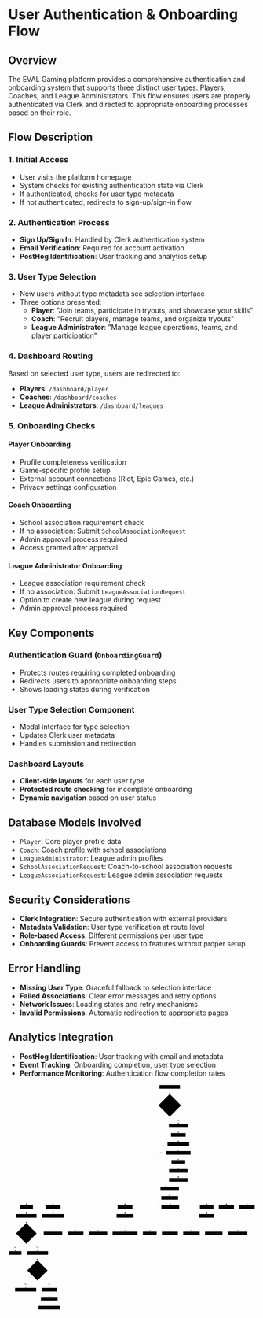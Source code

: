 # User Authentication & Onboarding Flow

## Overview

The EVAL Gaming platform provides a comprehensive authentication and onboarding system that supports three distinct user types: Players, Coaches, and League Administrators. This flow ensures users are properly authenticated via Clerk and directed to appropriate onboarding processes based on their role.

## Flow Description

### 1. Initial Access

- User visits the platform homepage
- System checks for existing authentication state via Clerk
- If authenticated, checks for user type metadata
- If not authenticated, redirects to sign-up/sign-in flow

### 2. Authentication Process

- **Sign Up/Sign In**: Handled by Clerk authentication system
- **Email Verification**: Required for account activation
- **PostHog Identification**: User tracking and analytics setup

### 3. User Type Selection

- New users without type metadata see selection interface
- Three options presented:
  - **Player**: "Join teams, participate in tryouts, and showcase your skills"
  - **Coach**: "Recruit players, manage teams, and organize tryouts"
  - **League Administrator**: "Manage league operations, teams, and player participation"

### 4. Dashboard Routing

Based on selected user type, users are redirected to:

- **Players**: `/dashboard/player`
- **Coaches**: `/dashboard/coaches`
- **League Administrators**: `/dashboard/leagues`

### 5. Onboarding Checks

#### Player Onboarding

- Profile completeness verification
- Game-specific profile setup
- External account connections (Riot, Epic Games, etc.)
- Privacy settings configuration

#### Coach Onboarding

- School association requirement check
- If no association: Submit `SchoolAssociationRequest`
- Admin approval process required
- Access granted after approval

#### League Administrator Onboarding

- League association requirement check
- If no association: Submit `LeagueAssociationRequest`
- Option to create new league during request
- Admin approval process required

## Key Components

### Authentication Guard (`OnboardingGuard`)

- Protects routes requiring completed onboarding
- Redirects users to appropriate onboarding steps
- Shows loading states during verification

### User Type Selection Component

- Modal interface for type selection
- Updates Clerk user metadata
- Handles submission and redirection

### Dashboard Layouts

- **Client-side layouts** for each user type
- **Protected route checking** for incomplete onboarding
- **Dynamic navigation** based on user status

## Database Models Involved

- `Player`: Core player profile data
- `Coach`: Coach profile with school associations
- `LeagueAdministrator`: League admin profiles
- `SchoolAssociationRequest`: Coach-to-school association requests
- `LeagueAssociationRequest`: League admin association requests

## Security Considerations

- **Clerk Integration**: Secure authentication with external providers
- **Metadata Validation**: User type verification at route level
- **Role-based Access**: Different permissions per user type
- **Onboarding Guards**: Prevent access to features without proper setup

## Error Handling

- **Missing User Type**: Graceful fallback to selection interface
- **Failed Associations**: Clear error messages and retry options
- **Network Issues**: Loading states and retry mechanisms
- **Invalid Permissions**: Automatic redirection to appropriate pages

## Analytics Integration

- **PostHog Identification**: User tracking with email and metadata
- **Event Tracking**: Onboarding completion, user type selection
- **Performance Monitoring**: Authentication flow completion rates

<svg aria-roledescription="flowchart-v2" role="graphics-document document" viewBox="-8 -8 2300.125 2098.421875" style="max-width: 2300.125px;" xmlns="http://www.w3.org/2000/svg" width="100%" id="mermaid-svg-1753986285623-bjcttfuby"><style>#mermaid-svg-1753986285623-bjcttfuby{font-family:"trebuchet ms",verdana,arial,sans-serif;font-size:16px;fill:#eeeeee;}#mermaid-svg-1753986285623-bjcttfuby .error-icon{fill:#5a1d1d;}#mermaid-svg-1753986285623-bjcttfuby .error-text{fill:#ff1744;stroke:#ff1744;}#mermaid-svg-1753986285623-bjcttfuby .edge-thickness-normal{stroke-width:2px;}#mermaid-svg-1753986285623-bjcttfuby .edge-thickness-thick{stroke-width:3.5px;}#mermaid-svg-1753986285623-bjcttfuby .edge-pattern-solid{stroke-dasharray:0;}#mermaid-svg-1753986285623-bjcttfuby .edge-pattern-dashed{stroke-dasharray:3;}#mermaid-svg-1753986285623-bjcttfuby .edge-pattern-dotted{stroke-dasharray:2;}#mermaid-svg-1753986285623-bjcttfuby .marker{fill:#eeeeee;stroke:#eeeeee;}#mermaid-svg-1753986285623-bjcttfuby .marker.cross{stroke:#eeeeee;}#mermaid-svg-1753986285623-bjcttfuby svg{font-family:"trebuchet ms",verdana,arial,sans-serif;font-size:16px;}#mermaid-svg-1753986285623-bjcttfuby .label{font-family:"trebuchet ms",verdana,arial,sans-serif;color:#eeeeee;}#mermaid-svg-1753986285623-bjcttfuby .cluster-label text{fill:#eeeeee;}#mermaid-svg-1753986285623-bjcttfuby .cluster-label span,#mermaid-svg-1753986285623-bjcttfuby p{color:#eeeeee;}#mermaid-svg-1753986285623-bjcttfuby .label text,#mermaid-svg-1753986285623-bjcttfuby span,#mermaid-svg-1753986285623-bjcttfuby p{fill:#eeeeee;color:#eeeeee;}#mermaid-svg-1753986285623-bjcttfuby .node rect,#mermaid-svg-1753986285623-bjcttfuby .node circle,#mermaid-svg-1753986285623-bjcttfuby .node ellipse,#mermaid-svg-1753986285623-bjcttfuby .node polygon,#mermaid-svg-1753986285623-bjcttfuby .node path{fill:#000000;stroke:#080808;stroke-width:1px;}#mermaid-svg-1753986285623-bjcttfuby .flowchart-label text{text-anchor:middle;}#mermaid-svg-1753986285623-bjcttfuby .node .label{text-align:center;}#mermaid-svg-1753986285623-bjcttfuby .node.clickable{cursor:pointer;}#mermaid-svg-1753986285623-bjcttfuby .arrowheadPath{fill:#ffffff;}#mermaid-svg-1753986285623-bjcttfuby .edgePath .path{stroke:#eeeeee;stroke-width:2.0px;}#mermaid-svg-1753986285623-bjcttfuby .flowchart-link{stroke:#eeeeee;fill:none;}#mermaid-svg-1753986285623-bjcttfuby .edgeLabel{background-color:#00000099;text-align:center;}#mermaid-svg-1753986285623-bjcttfuby .edgeLabel rect{opacity:0.5;background-color:#00000099;fill:#00000099;}#mermaid-svg-1753986285623-bjcttfuby .labelBkg{background-color:rgba(0, 0, 0, 0.5);}#mermaid-svg-1753986285623-bjcttfuby .cluster rect{fill:rgba(255, 255, 255, 0.08);stroke:#424242;stroke-width:1px;}#mermaid-svg-1753986285623-bjcttfuby .cluster text{fill:#eeeeee;}#mermaid-svg-1753986285623-bjcttfuby .cluster span,#mermaid-svg-1753986285623-bjcttfuby p{color:#eeeeee;}#mermaid-svg-1753986285623-bjcttfuby div.mermaidTooltip{position:absolute;text-align:center;max-width:200px;padding:2px;font-family:"trebuchet ms",verdana,arial,sans-serif;font-size:12px;background:rgba(255, 255, 255, 0.16);border:1px solid #424242;border-radius:2px;pointer-events:none;z-index:100;}#mermaid-svg-1753986285623-bjcttfuby .flowchartTitleText{text-anchor:middle;font-size:18px;fill:#eeeeee;}#mermaid-svg-1753986285623-bjcttfuby :root{--mermaid-font-family:"trebuchet ms",verdana,arial,sans-serif;}</style><g><marker orient="auto" markerHeight="12" markerWidth="12" markerUnits="userSpaceOnUse" refY="5" refX="6" viewBox="0 0 10 10" class="marker flowchart" id="mermaid-svg-1753986285623-bjcttfuby_flowchart-pointEnd"><path style="stroke-width: 1; stroke-dasharray: 1, 0;" class="arrowMarkerPath" d="M 0 0 L 10 5 L 0 10 z"/></marker><marker orient="auto" markerHeight="12" markerWidth="12" markerUnits="userSpaceOnUse" refY="5" refX="4.5" viewBox="0 0 10 10" class="marker flowchart" id="mermaid-svg-1753986285623-bjcttfuby_flowchart-pointStart"><path style="stroke-width: 1; stroke-dasharray: 1, 0;" class="arrowMarkerPath" d="M 0 5 L 10 10 L 10 0 z"/></marker><marker orient="auto" markerHeight="11" markerWidth="11" markerUnits="userSpaceOnUse" refY="5" refX="11" viewBox="0 0 10 10" class="marker flowchart" id="mermaid-svg-1753986285623-bjcttfuby_flowchart-circleEnd"><circle style="stroke-width: 1; stroke-dasharray: 1, 0;" class="arrowMarkerPath" r="5" cy="5" cx="5"/></marker><marker orient="auto" markerHeight="11" markerWidth="11" markerUnits="userSpaceOnUse" refY="5" refX="-1" viewBox="0 0 10 10" class="marker flowchart" id="mermaid-svg-1753986285623-bjcttfuby_flowchart-circleStart"><circle style="stroke-width: 1; stroke-dasharray: 1, 0;" class="arrowMarkerPath" r="5" cy="5" cx="5"/></marker><marker orient="auto" markerHeight="11" markerWidth="11" markerUnits="userSpaceOnUse" refY="5.2" refX="12" viewBox="0 0 11 11" class="marker cross flowchart" id="mermaid-svg-1753986285623-bjcttfuby_flowchart-crossEnd"><path style="stroke-width: 2; stroke-dasharray: 1, 0;" class="arrowMarkerPath" d="M 1,1 l 9,9 M 10,1 l -9,9"/></marker><marker orient="auto" markerHeight="11" markerWidth="11" markerUnits="userSpaceOnUse" refY="5.2" refX="-1" viewBox="0 0 11 11" class="marker cross flowchart" id="mermaid-svg-1753986285623-bjcttfuby_flowchart-crossStart"><path style="stroke-width: 2; stroke-dasharray: 1, 0;" class="arrowMarkerPath" d="M 1,1 l 9,9 M 10,1 l -9,9"/></marker><g class="root"><g class="clusters"/><g class="edgePaths"><path marker-end="url(#mermaid-svg-1753986285623-bjcttfuby_flowchart-pointEnd)" style="fill:none;" class="edge-thickness-normal edge-pattern-solid flowchart-link LS-A LE-B" id="L-A-B-0" d="M1493.775,33.5L1493.775,37.667C1493.775,41.833,1493.775,50.167,1493.841,57.7C1493.907,65.234,1494.039,71.967,1494.105,75.334L1494.171,78.701"/><path marker-end="url(#mermaid-svg-1753986285623-bjcttfuby_flowchart-pointEnd)" style="fill:none;" class="edge-thickness-normal edge-pattern-solid flowchart-link LS-B LE-C" id="L-B-C-0" d="M1532.648,255.588L1539.538,267.609C1546.428,279.629,1560.207,303.67,1567.097,320.515C1573.986,337.361,1573.986,347.011,1573.986,351.836L1573.986,356.661"/><path marker-end="url(#mermaid-svg-1753986285623-bjcttfuby_flowchart-pointEnd)" style="fill:none;" class="edge-thickness-normal edge-pattern-solid flowchart-link LS-B LE-D" id="L-B-D-0" d="M1455.903,255.588L1448.846,267.609C1441.79,279.629,1427.677,303.67,1420.621,324.19C1413.564,344.711,1413.564,361.711,1413.564,377.169C1413.564,392.628,1413.564,406.544,1413.564,420.461C1413.564,434.378,1413.564,448.294,1413.564,462.211C1413.564,476.128,1413.564,490.044,1413.564,503.961C1413.564,517.878,1413.564,531.794,1413.564,545.711C1413.564,559.628,1413.564,573.544,1413.564,587.461C1413.564,601.378,1413.564,615.294,1413.564,629.211C1413.564,643.128,1413.564,657.044,1413.564,670.961C1413.564,684.878,1413.564,698.794,1413.564,712.711C1413.564,726.628,1413.564,740.544,1413.564,754.461C1413.564,768.378,1413.564,782.294,1413.564,796.211C1413.564,810.128,1413.564,824.044,1413.564,837.961C1413.564,851.878,1413.564,865.794,1413.564,879.711C1413.564,893.628,1413.564,907.544,1420.786,918.261C1428.008,928.979,1442.451,936.496,1449.672,940.255L1456.894,944.014"/><path marker-end="url(#mermaid-svg-1753986285623-bjcttfuby_flowchart-pointEnd)" style="fill:none;" class="edge-thickness-normal edge-pattern-solid flowchart-link LS-C LE-E" id="L-C-E-0" d="M1573.986,395.461L1573.986,399.628C1573.986,403.794,1573.986,412.128,1573.986,419.578C1573.986,427.028,1573.986,433.594,1573.986,436.878L1573.986,440.161"/><path marker-end="url(#mermaid-svg-1753986285623-bjcttfuby_flowchart-pointEnd)" style="fill:none;" class="edge-thickness-normal edge-pattern-solid flowchart-link LS-E LE-F" id="L-E-F-0" d="M1573.986,478.961L1573.986,483.128C1573.986,487.294,1573.986,495.628,1573.986,503.078C1573.986,510.528,1573.986,517.094,1573.986,520.378L1573.986,523.661"/><path marker-end="url(#mermaid-svg-1753986285623-bjcttfuby_flowchart-pointEnd)" style="fill:none;" class="edge-thickness-normal edge-pattern-solid flowchart-link LS-F LE-G" id="L-F-G-0" d="M1573.986,562.461L1573.986,566.628C1573.986,570.794,1573.986,579.128,1573.986,586.578C1573.986,594.028,1573.986,600.594,1573.986,603.878L1573.986,607.161"/><path marker-end="url(#mermaid-svg-1753986285623-bjcttfuby_flowchart-pointEnd)" style="fill:none;" class="edge-thickness-normal edge-pattern-solid flowchart-link LS-G LE-H" id="L-G-H-0" d="M1573.986,645.961L1573.986,650.128C1573.986,654.294,1573.986,662.628,1573.986,670.078C1573.986,677.528,1573.986,684.094,1573.986,687.378L1573.986,690.661"/><path marker-end="url(#mermaid-svg-1753986285623-bjcttfuby_flowchart-pointEnd)" style="fill:none;" class="edge-thickness-normal edge-pattern-solid flowchart-link LS-H LE-I" id="L-H-I-0" d="M1573.986,729.461L1573.986,733.628C1573.986,737.794,1573.986,746.128,1573.986,753.578C1573.986,761.028,1573.986,767.594,1573.986,770.878L1573.986,774.161"/><path marker-end="url(#mermaid-svg-1753986285623-bjcttfuby_flowchart-pointEnd)" style="fill:none;" class="edge-thickness-normal edge-pattern-solid flowchart-link LS-I LE-J" id="L-I-J-0" d="M1573.986,812.961L1573.986,817.128C1573.986,821.294,1573.986,829.628,1573.986,837.078C1573.986,844.528,1573.986,851.094,1573.986,854.378L1573.986,857.661"/><path marker-end="url(#mermaid-svg-1753986285623-bjcttfuby_flowchart-pointEnd)" style="fill:none;" class="edge-thickness-normal edge-pattern-solid flowchart-link LS-J LE-D" id="L-J-D-0" d="M1573.986,896.461L1573.986,900.628C1573.986,904.794,1573.986,913.128,1566.765,921.053C1559.543,928.979,1545.1,936.496,1537.879,940.255L1530.657,944.014"/><path marker-end="url(#mermaid-svg-1753986285623-bjcttfuby_flowchart-pointEnd)" style="fill:none;" class="edge-thickness-normal edge-pattern-solid flowchart-link LS-D LE-K" id="L-D-K-0" d="M1493.775,979.961L1493.775,984.128C1493.775,988.294,1493.775,996.628,1493.775,1004.078C1493.775,1011.528,1493.775,1018.094,1493.775,1021.378L1493.775,1024.661"/><path marker-end="url(#mermaid-svg-1753986285623-bjcttfuby_flowchart-pointEnd)" style="fill:none;" class="edge-thickness-normal edge-pattern-solid flowchart-link LS-K LE-L" id="L-K-L-0" d="M1415.607,1054.567L1359.399,1060.216C1303.19,1065.865,1190.773,1077.163,1134.564,1086.095C1078.355,1095.028,1078.355,1101.594,1078.355,1104.878L1078.355,1108.161"/><path marker-end="url(#mermaid-svg-1753986285623-bjcttfuby_flowchart-pointEnd)" style="fill:none;" class="edge-thickness-normal edge-pattern-solid flowchart-link LS-K LE-M" id="L-K-M-0" d="M1415.607,1049.159L1206.429,1055.709C997.251,1062.259,578.895,1075.36,369.717,1085.194C160.539,1095.028,160.539,1101.594,160.539,1104.878L160.539,1108.161"/><path marker-end="url(#mermaid-svg-1753986285623-bjcttfuby_flowchart-pointEnd)" style="fill:none;" class="edge-thickness-normal edge-pattern-solid flowchart-link LS-K LE-N" id="L-K-N-0" d="M1415.607,1049.717L1247.723,1056.175C1079.839,1062.632,744.07,1075.546,576.185,1085.287C408.301,1095.028,408.301,1101.594,408.301,1104.878L408.301,1108.161"/><path marker-end="url(#mermaid-svg-1753986285623-bjcttfuby_flowchart-pointEnd)" style="fill:none;" class="edge-thickness-normal edge-pattern-solid flowchart-link LS-K LE-O" id="L-K-O-0" d="M1495.922,1063.461L1496.456,1067.628C1496.989,1071.794,1498.057,1080.128,1498.591,1087.578C1499.125,1095.028,1499.125,1101.594,1499.125,1104.878L1499.125,1108.161"/><path marker-end="url(#mermaid-svg-1753986285623-bjcttfuby_flowchart-pointEnd)" style="fill:none;" class="edge-thickness-normal edge-pattern-solid flowchart-link LS-K LE-P" id="L-K-P-0" d="M1571.943,1056.2L1616.234,1061.577C1660.525,1066.954,1749.106,1077.707,1793.397,1086.368C1837.688,1095.028,1837.688,1101.594,1837.688,1104.878L1837.688,1108.161"/><path marker-end="url(#mermaid-svg-1753986285623-bjcttfuby_flowchart-pointEnd)" style="fill:none;" class="edge-thickness-normal edge-pattern-solid flowchart-link LS-K LE-Q" id="L-K-Q-0" d="M1571.943,1052.9L1646.797,1058.827C1721.651,1064.754,1871.359,1076.607,1946.213,1085.817C2021.066,1095.028,2021.066,1101.594,2021.066,1104.878L2021.066,1108.161"/><path marker-end="url(#mermaid-svg-1753986285623-bjcttfuby_flowchart-pointEnd)" style="fill:none;" class="edge-thickness-normal edge-pattern-solid flowchart-link LS-K LE-R" id="L-K-R-0" d="M1571.943,1051.25L1678.736,1057.452C1785.529,1063.654,1999.114,1076.057,2105.907,1085.543C2212.699,1095.028,2212.699,1101.594,2212.699,1104.878L2212.699,1108.161"/><path marker-end="url(#mermaid-svg-1753986285623-bjcttfuby_flowchart-pointEnd)" style="fill:none;" class="edge-thickness-normal edge-pattern-solid flowchart-link LS-M LE-S" id="L-M-S-0" d="M160.539,1146.961L160.539,1151.128C160.539,1155.294,160.539,1163.628,160.539,1171.078C160.539,1178.528,160.539,1185.094,160.539,1188.378L160.539,1191.661"/><path marker-end="url(#mermaid-svg-1753986285623-bjcttfuby_flowchart-pointEnd)" style="fill:none;" class="edge-thickness-normal edge-pattern-solid flowchart-link LS-S LE-T" id="L-S-T-0" d="M160.539,1230.461L160.539,1234.628C160.539,1238.794,160.539,1247.128,160.605,1254.661C160.671,1262.195,160.803,1268.928,160.869,1272.295L160.935,1275.662"/><path marker-end="url(#mermaid-svg-1753986285623-bjcttfuby_flowchart-pointEnd)" style="fill:none;" class="edge-thickness-normal edge-pattern-solid flowchart-link LS-T LE-U" id="L-T-U-0" d="M118.623,1430.607L108.43,1443.301C98.238,1455.996,77.853,1481.385,67.661,1498.904C57.469,1516.423,57.469,1526.073,57.469,1530.898L57.469,1535.723"/><path marker-end="url(#mermaid-svg-1753986285623-bjcttfuby_flowchart-pointEnd)" style="fill:none;" class="edge-thickness-normal edge-pattern-solid flowchart-link LS-T LE-V" id="L-T-V-0" d="M203.456,1430.607L213.481,1443.301C223.507,1455.996,243.558,1481.385,253.584,1498.904C263.609,1516.423,263.609,1526.073,263.609,1530.898L263.609,1535.723"/><path marker-end="url(#mermaid-svg-1753986285623-bjcttfuby_flowchart-pointEnd)" style="fill:none;" class="edge-thickness-normal edge-pattern-solid flowchart-link LS-V LE-W" id="L-V-W-0" d="M263.609,1574.523L263.609,1578.69C263.609,1582.857,263.609,1591.19,263.675,1598.724C263.741,1606.257,263.873,1612.991,263.939,1616.358L264.005,1619.724"/><path marker-end="url(#mermaid-svg-1753986285623-bjcttfuby_flowchart-pointEnd)" style="fill:none;" class="edge-thickness-normal edge-pattern-solid flowchart-link LS-W LE-X" id="L-W-X-0" d="M220.678,1770.49L209.573,1783.354C198.467,1796.217,176.257,1821.945,165.152,1839.633C154.047,1857.322,154.047,1866.972,154.047,1871.797L154.047,1876.622"/><path marker-end="url(#mermaid-svg-1753986285623-bjcttfuby_flowchart-pointEnd)" style="fill:none;" class="edge-thickness-normal edge-pattern-solid flowchart-link LS-W LE-Y" id="L-W-Y-0" d="M307.541,1770.49L318.479,1783.354C329.418,1796.217,351.295,1821.945,362.233,1839.633C373.172,1857.322,373.172,1866.972,373.172,1871.797L373.172,1876.622"/><path marker-end="url(#mermaid-svg-1753986285623-bjcttfuby_flowchart-pointEnd)" style="fill:none;" class="edge-thickness-normal edge-pattern-solid flowchart-link LS-Y LE-Z" id="L-Y-Z-0" d="M373.172,1915.422L373.172,1919.589C373.172,1923.755,373.172,1932.089,373.172,1939.539C373.172,1946.989,373.172,1953.555,373.172,1956.839L373.172,1960.122"/><path marker-end="url(#mermaid-svg-1753986285623-bjcttfuby_flowchart-pointEnd)" style="fill:none;" class="edge-thickness-normal edge-pattern-solid flowchart-link LS-Z LE-AA" id="L-Z-AA-0" d="M373.172,1998.922L373.172,2003.089C373.172,2007.255,373.172,2015.589,373.172,2023.039C373.172,2030.489,373.172,2037.055,373.172,2040.339L373.172,2043.622"/><path marker-end="url(#mermaid-svg-1753986285623-bjcttfuby_flowchart-pointEnd)" style="fill:none;" class="edge-thickness-normal edge-pattern-solid flowchart-link LS-N LE-BB" id="L-N-BB-0" d="M408.301,1146.961L408.301,1151.128C408.301,1155.294,408.301,1163.628,408.301,1171.078C408.301,1178.528,408.301,1185.094,408.301,1188.378L408.301,1191.661"/><path marker-end="url(#mermaid-svg-1753986285623-bjcttfuby_flowchart-pointEnd)" style="fill:none;" class="edge-thickness-normal edge-pattern-solid flowchart-link LS-BB LE-CC" id="L-BB-CC-0" d="M408.301,1230.461L408.301,1234.628C408.301,1238.794,408.301,1247.128,408.301,1267.791C408.301,1288.455,408.301,1321.448,408.301,1337.945L408.301,1354.442"/><path marker-end="url(#mermaid-svg-1753986285623-bjcttfuby_flowchart-pointEnd)" style="fill:none;" class="edge-thickness-normal edge-pattern-solid flowchart-link LS-L LE-DD" id="L-L-DD-0" d="M1078.355,1146.961L1078.355,1151.128C1078.355,1155.294,1078.355,1163.628,1078.355,1171.078C1078.355,1178.528,1078.355,1185.094,1078.355,1188.378L1078.355,1191.661"/><path marker-end="url(#mermaid-svg-1753986285623-bjcttfuby_flowchart-pointEnd)" style="fill:none;" class="edge-thickness-normal edge-pattern-solid flowchart-link LS-DD LE-EE" id="L-DD-EE-0" d="M999.617,1220.852L936.013,1226.62C872.409,1232.388,745.201,1243.925,681.596,1266.19C617.992,1288.455,617.992,1321.448,617.992,1337.945L617.992,1354.442"/><path marker-end="url(#mermaid-svg-1753986285623-bjcttfuby_flowchart-pointEnd)" style="fill:none;" class="edge-thickness-normal edge-pattern-solid flowchart-link LS-DD LE-FF" id="L-DD-FF-0" d="M999.617,1226.785L970.833,1231.564C942.049,1236.344,884.482,1245.902,855.698,1267.178C826.914,1288.455,826.914,1321.448,826.914,1337.945L826.914,1354.442"/><path marker-end="url(#mermaid-svg-1753986285623-bjcttfuby_flowchart-pointEnd)" style="fill:none;" class="edge-thickness-normal edge-pattern-solid flowchart-link LS-DD LE-GG" id="L-DD-GG-0" d="M1078.355,1230.461L1078.355,1234.628C1078.355,1238.794,1078.355,1247.128,1078.355,1267.791C1078.355,1288.455,1078.355,1321.448,1078.355,1337.945L1078.355,1354.442"/><path marker-end="url(#mermaid-svg-1753986285623-bjcttfuby_flowchart-pointEnd)" style="fill:none;" class="edge-thickness-normal edge-pattern-solid flowchart-link LS-DD LE-HH" id="L-DD-HH-0" d="M1157.094,1228.013L1182.279,1232.588C1207.465,1237.162,1257.836,1246.312,1283.021,1267.383C1308.207,1288.455,1308.207,1321.448,1308.207,1337.945L1308.207,1354.442"/><path marker-end="url(#mermaid-svg-1753986285623-bjcttfuby_flowchart-pointEnd)" style="fill:none;" class="edge-thickness-normal edge-pattern-solid flowchart-link LS-DD LE-II" id="L-DD-II-0" d="M1157.094,1221.589L1213.521,1227.234C1269.948,1232.879,1382.802,1244.17,1439.229,1266.312C1495.656,1288.455,1495.656,1321.448,1495.656,1337.945L1495.656,1354.442"/><path marker-end="url(#mermaid-svg-1753986285623-bjcttfuby_flowchart-pointEnd)" style="fill:none;" class="edge-thickness-normal edge-pattern-solid flowchart-link LS-P LE-JJ" id="L-P-JJ-0" d="M1837.688,1146.961L1837.688,1151.128C1837.688,1155.294,1837.688,1163.628,1837.688,1171.078C1837.688,1178.528,1837.688,1185.094,1837.688,1188.378L1837.688,1191.661"/><path marker-end="url(#mermaid-svg-1753986285623-bjcttfuby_flowchart-pointEnd)" style="fill:none;" class="edge-thickness-normal edge-pattern-solid flowchart-link LS-JJ LE-KK" id="L-JJ-KK-0" d="M1780.815,1230.461L1766.667,1234.628C1752.52,1238.794,1724.225,1247.128,1710.077,1267.791C1695.93,1288.455,1695.93,1321.448,1695.93,1337.945L1695.93,1354.442"/><path marker-end="url(#mermaid-svg-1753986285623-bjcttfuby_flowchart-pointEnd)" style="fill:none;" class="edge-thickness-normal edge-pattern-solid flowchart-link LS-JJ LE-LL" id="L-JJ-LL-0" d="M1864.077,1230.461L1870.642,1234.628C1877.206,1238.794,1890.336,1247.128,1896.9,1267.791C1903.465,1288.455,1903.465,1321.448,1903.465,1337.945L1903.465,1354.442"/><path marker-end="url(#mermaid-svg-1753986285623-bjcttfuby_flowchart-pointEnd)" style="fill:none;" class="edge-thickness-normal edge-pattern-solid flowchart-link LS-JJ LE-MM" id="L-JJ-MM-0" d="M1908.207,1223.968L1944.294,1229.217C1980.38,1234.466,2052.553,1244.963,2088.64,1266.709C2124.727,1288.455,2124.727,1321.448,2124.727,1337.945L2124.727,1354.442"/></g><g class="edgeLabels"><g class="edgeLabel"><g transform="translate(0, 0)" class="label"><foreignObject height="0" width="0"><div style="display: inline-block; white-space: nowrap;" xmlns="http://www.w3.org/1999/xhtml"><span class="edgeLabel"></span></div></foreignObject></g></g><g transform="translate(1573.986328125, 327.7109375)" class="edgeLabel"><g transform="translate(-9.3984375, -9.25)" class="label"><foreignObject height="18.5" width="18.796875"><div style="display: inline-block; white-space: nowrap;" xmlns="http://www.w3.org/1999/xhtml"><span class="edgeLabel">No</span></div></foreignObject></g></g><g transform="translate(1413.564453125, 629.2109375)" class="edgeLabel"><g transform="translate(-11.32421875, -9.25)" class="label"><foreignObject height="18.5" width="22.6484375"><div style="display: inline-block; white-space: nowrap;" xmlns="http://www.w3.org/1999/xhtml"><span class="edgeLabel">Yes</span></div></foreignObject></g></g><g class="edgeLabel"><g transform="translate(0, 0)" class="label"><foreignObject height="0" width="0"><div style="display: inline-block; white-space: nowrap;" xmlns="http://www.w3.org/1999/xhtml"><span class="edgeLabel"></span></div></foreignObject></g></g><g class="edgeLabel"><g transform="translate(0, 0)" class="label"><foreignObject height="0" width="0"><div style="display: inline-block; white-space: nowrap;" xmlns="http://www.w3.org/1999/xhtml"><span class="edgeLabel"></span></div></foreignObject></g></g><g class="edgeLabel"><g transform="translate(0, 0)" class="label"><foreignObject height="0" width="0"><div style="display: inline-block; white-space: nowrap;" xmlns="http://www.w3.org/1999/xhtml"><span class="edgeLabel"></span></div></foreignObject></g></g><g class="edgeLabel"><g transform="translate(0, 0)" class="label"><foreignObject height="0" width="0"><div style="display: inline-block; white-space: nowrap;" xmlns="http://www.w3.org/1999/xhtml"><span class="edgeLabel"></span></div></foreignObject></g></g><g class="edgeLabel"><g transform="translate(0, 0)" class="label"><foreignObject height="0" width="0"><div style="display: inline-block; white-space: nowrap;" xmlns="http://www.w3.org/1999/xhtml"><span class="edgeLabel"></span></div></foreignObject></g></g><g class="edgeLabel"><g transform="translate(0, 0)" class="label"><foreignObject height="0" width="0"><div style="display: inline-block; white-space: nowrap;" xmlns="http://www.w3.org/1999/xhtml"><span class="edgeLabel"></span></div></foreignObject></g></g><g class="edgeLabel"><g transform="translate(0, 0)" class="label"><foreignObject height="0" width="0"><div style="display: inline-block; white-space: nowrap;" xmlns="http://www.w3.org/1999/xhtml"><span class="edgeLabel"></span></div></foreignObject></g></g><g class="edgeLabel"><g transform="translate(0, 0)" class="label"><foreignObject height="0" width="0"><div style="display: inline-block; white-space: nowrap;" xmlns="http://www.w3.org/1999/xhtml"><span class="edgeLabel"></span></div></foreignObject></g></g><g class="edgeLabel"><g transform="translate(0, 0)" class="label"><foreignObject height="0" width="0"><div style="display: inline-block; white-space: nowrap;" xmlns="http://www.w3.org/1999/xhtml"><span class="edgeLabel"></span></div></foreignObject></g></g><g class="edgeLabel"><g transform="translate(0, 0)" class="label"><foreignObject height="0" width="0"><div style="display: inline-block; white-space: nowrap;" xmlns="http://www.w3.org/1999/xhtml"><span class="edgeLabel"></span></div></foreignObject></g></g><g class="edgeLabel"><g transform="translate(0, 0)" class="label"><foreignObject height="0" width="0"><div style="display: inline-block; white-space: nowrap;" xmlns="http://www.w3.org/1999/xhtml"><span class="edgeLabel"></span></div></foreignObject></g></g><g class="edgeLabel"><g transform="translate(0, 0)" class="label"><foreignObject height="0" width="0"><div style="display: inline-block; white-space: nowrap;" xmlns="http://www.w3.org/1999/xhtml"><span class="edgeLabel"></span></div></foreignObject></g></g><g class="edgeLabel"><g transform="translate(0, 0)" class="label"><foreignObject height="0" width="0"><div style="display: inline-block; white-space: nowrap;" xmlns="http://www.w3.org/1999/xhtml"><span class="edgeLabel"></span></div></foreignObject></g></g><g class="edgeLabel"><g transform="translate(0, 0)" class="label"><foreignObject height="0" width="0"><div style="display: inline-block; white-space: nowrap;" xmlns="http://www.w3.org/1999/xhtml"><span class="edgeLabel"></span></div></foreignObject></g></g><g class="edgeLabel"><g transform="translate(0, 0)" class="label"><foreignObject height="0" width="0"><div style="display: inline-block; white-space: nowrap;" xmlns="http://www.w3.org/1999/xhtml"><span class="edgeLabel"></span></div></foreignObject></g></g><g class="edgeLabel"><g transform="translate(0, 0)" class="label"><foreignObject height="0" width="0"><div style="display: inline-block; white-space: nowrap;" xmlns="http://www.w3.org/1999/xhtml"><span class="edgeLabel"></span></div></foreignObject></g></g><g class="edgeLabel"><g transform="translate(0, 0)" class="label"><foreignObject height="0" width="0"><div style="display: inline-block; white-space: nowrap;" xmlns="http://www.w3.org/1999/xhtml"><span class="edgeLabel"></span></div></foreignObject></g></g><g transform="translate(57.46875, 1506.7734375)" class="edgeLabel"><g transform="translate(-9.3984375, -9.25)" class="label"><foreignObject height="18.5" width="18.796875"><div style="display: inline-block; white-space: nowrap;" xmlns="http://www.w3.org/1999/xhtml"><span class="edgeLabel">No</span></div></foreignObject></g></g><g transform="translate(263.609375, 1506.7734375)" class="edgeLabel"><g transform="translate(-11.32421875, -9.25)" class="label"><foreignObject height="18.5" width="22.6484375"><div style="display: inline-block; white-space: nowrap;" xmlns="http://www.w3.org/1999/xhtml"><span class="edgeLabel">Yes</span></div></foreignObject></g></g><g class="edgeLabel"><g transform="translate(0, 0)" class="label"><foreignObject height="0" width="0"><div style="display: inline-block; white-space: nowrap;" xmlns="http://www.w3.org/1999/xhtml"><span class="edgeLabel"></span></div></foreignObject></g></g><g transform="translate(154.046875, 1847.671875)" class="edgeLabel"><g transform="translate(-11.32421875, -9.25)" class="label"><foreignObject height="18.5" width="22.6484375"><div style="display: inline-block; white-space: nowrap;" xmlns="http://www.w3.org/1999/xhtml"><span class="edgeLabel">Yes</span></div></foreignObject></g></g><g transform="translate(373.171875, 1847.671875)" class="edgeLabel"><g transform="translate(-9.3984375, -9.25)" class="label"><foreignObject height="18.5" width="18.796875"><div style="display: inline-block; white-space: nowrap;" xmlns="http://www.w3.org/1999/xhtml"><span class="edgeLabel">No</span></div></foreignObject></g></g><g class="edgeLabel"><g transform="translate(0, 0)" class="label"><foreignObject height="0" width="0"><div style="display: inline-block; white-space: nowrap;" xmlns="http://www.w3.org/1999/xhtml"><span class="edgeLabel"></span></div></foreignObject></g></g><g class="edgeLabel"><g transform="translate(0, 0)" class="label"><foreignObject height="0" width="0"><div style="display: inline-block; white-space: nowrap;" xmlns="http://www.w3.org/1999/xhtml"><span class="edgeLabel"></span></div></foreignObject></g></g><g class="edgeLabel"><g transform="translate(0, 0)" class="label"><foreignObject height="0" width="0"><div style="display: inline-block; white-space: nowrap;" xmlns="http://www.w3.org/1999/xhtml"><span class="edgeLabel"></span></div></foreignObject></g></g><g class="edgeLabel"><g transform="translate(0, 0)" class="label"><foreignObject height="0" width="0"><div style="display: inline-block; white-space: nowrap;" xmlns="http://www.w3.org/1999/xhtml"><span class="edgeLabel"></span></div></foreignObject></g></g><g class="edgeLabel"><g transform="translate(0, 0)" class="label"><foreignObject height="0" width="0"><div style="display: inline-block; white-space: nowrap;" xmlns="http://www.w3.org/1999/xhtml"><span class="edgeLabel"></span></div></foreignObject></g></g><g class="edgeLabel"><g transform="translate(0, 0)" class="label"><foreignObject height="0" width="0"><div style="display: inline-block; white-space: nowrap;" xmlns="http://www.w3.org/1999/xhtml"><span class="edgeLabel"></span></div></foreignObject></g></g><g class="edgeLabel"><g transform="translate(0, 0)" class="label"><foreignObject height="0" width="0"><div style="display: inline-block; white-space: nowrap;" xmlns="http://www.w3.org/1999/xhtml"><span class="edgeLabel"></span></div></foreignObject></g></g><g class="edgeLabel"><g transform="translate(0, 0)" class="label"><foreignObject height="0" width="0"><div style="display: inline-block; white-space: nowrap;" xmlns="http://www.w3.org/1999/xhtml"><span class="edgeLabel"></span></div></foreignObject></g></g><g class="edgeLabel"><g transform="translate(0, 0)" class="label"><foreignObject height="0" width="0"><div style="display: inline-block; white-space: nowrap;" xmlns="http://www.w3.org/1999/xhtml"><span class="edgeLabel"></span></div></foreignObject></g></g><g class="edgeLabel"><g transform="translate(0, 0)" class="label"><foreignObject height="0" width="0"><div style="display: inline-block; white-space: nowrap;" xmlns="http://www.w3.org/1999/xhtml"><span class="edgeLabel"></span></div></foreignObject></g></g><g class="edgeLabel"><g transform="translate(0, 0)" class="label"><foreignObject height="0" width="0"><div style="display: inline-block; white-space: nowrap;" xmlns="http://www.w3.org/1999/xhtml"><span class="edgeLabel"></span></div></foreignObject></g></g><g class="edgeLabel"><g transform="translate(0, 0)" class="label"><foreignObject height="0" width="0"><div style="display: inline-block; white-space: nowrap;" xmlns="http://www.w3.org/1999/xhtml"><span class="edgeLabel"></span></div></foreignObject></g></g><g class="edgeLabel"><g transform="translate(0, 0)" class="label"><foreignObject height="0" width="0"><div style="display: inline-block; white-space: nowrap;" xmlns="http://www.w3.org/1999/xhtml"><span class="edgeLabel"></span></div></foreignObject></g></g><g class="edgeLabel"><g transform="translate(0, 0)" class="label"><foreignObject height="0" width="0"><div style="display: inline-block; white-space: nowrap;" xmlns="http://www.w3.org/1999/xhtml"><span class="edgeLabel"></span></div></foreignObject></g></g></g><g class="nodes"><g transform="translate(1493.775390625, 16.75)" id="flowchart-A-758" class="node default default flowchart-label"><rect height="33.5" width="190.078125" y="-16.75" x="-95.0390625" ry="0" rx="0" style="" class="basic label-container"/><g transform="translate(-87.5390625, -9.25)" style="" class="label"><rect/><foreignObject height="18.5" width="175.078125"><div style="display: inline-block; white-space: nowrap;" xmlns="http://www.w3.org/1999/xhtml"><span class="nodeLabel">Player Dashboard Access</span></div></foreignObject></g></g><g transform="translate(1493.775390625, 188.48046875)" id="flowchart-B-759" class="node default default flowchart-label"><polygon style="" transform="translate(-104.98046875,104.98046875)" class="label-container" points="104.98046875,0 209.9609375,-104.98046875 104.98046875,-209.9609375 0,-104.98046875"/><g transform="translate(-80.73046875, -9.25)" style="" class="label"><rect/><foreignObject height="18.5" width="161.4609375"><div style="display: inline-block; white-space: nowrap;" xmlns="http://www.w3.org/1999/xhtml"><span class="nodeLabel">Onboarding Complete?</span></div></foreignObject></g></g><g transform="translate(1573.986328125, 378.7109375)" id="flowchart-C-761" class="node default default flowchart-label"><rect height="33.5" width="175.4296875" y="-16.75" x="-87.71484375" ry="0" rx="0" style="" class="basic label-container"/><g transform="translate(-80.21484375, -9.25)" style="" class="label"><rect/><foreignObject height="18.5" width="160.4296875"><div style="display: inline-block; white-space: nowrap;" xmlns="http://www.w3.org/1999/xhtml"><span class="nodeLabel">Profile Setup Required</span></div></foreignObject></g></g><g transform="translate(1493.775390625, 963.2109375)" id="flowchart-D-763" class="node default default flowchart-label"><rect height="33.5" width="171.7734375" y="-16.75" x="-85.88671875" ry="0" rx="0" style="" class="basic label-container"/><g transform="translate(-78.38671875, -9.25)" style="" class="label"><rect/><foreignObject height="18.5" width="156.7734375"><div style="display: inline-block; white-space: nowrap;" xmlns="http://www.w3.org/1999/xhtml"><span class="nodeLabel">Full Dashboard Access</span></div></foreignObject></g></g><g transform="translate(1573.986328125, 462.2109375)" id="flowchart-E-765" class="node default default flowchart-label"><rect height="33.5" width="135.65625" y="-16.75" x="-67.828125" ry="0" rx="0" style="" class="basic label-container"/><g transform="translate(-60.328125, -9.25)" style="" class="label"><rect/><foreignObject height="18.5" width="120.65625"><div style="display: inline-block; white-space: nowrap;" xmlns="http://www.w3.org/1999/xhtml"><span class="nodeLabel">Basic Profile Info</span></div></foreignObject></g></g><g transform="translate(1573.986328125, 545.7109375)" id="flowchart-F-767" class="node default default flowchart-label"><rect height="33.5" width="201.390625" y="-16.75" x="-100.6953125" ry="0" rx="0" style="" class="basic label-container"/><g transform="translate(-93.1953125, -9.25)" style="" class="label"><rect/><foreignObject height="18.5" width="186.390625"><div style="display: inline-block; white-space: nowrap;" xmlns="http://www.w3.org/1999/xhtml"><span class="nodeLabel">Game Selection &amp; Profiles</span></div></foreignObject></g></g><g transform="translate(1573.986328125, 629.2109375)" id="flowchart-G-769" class="node default default flowchart-label"><rect height="33.5" width="228.1953125" y="-16.75" x="-114.09765625" ry="0" rx="0" style="" class="basic label-container"/><g transform="translate(-106.59765625, -9.25)" style="" class="label"><rect/><foreignObject height="18.5" width="213.1953125"><div style="display: inline-block; white-space: nowrap;" xmlns="http://www.w3.org/1999/xhtml"><span class="nodeLabel">External Account Connections</span></div></foreignObject></g></g><g transform="translate(1573.986328125, 712.7109375)" id="flowchart-H-771" class="node default default flowchart-label"><rect height="33.5" width="127.75" y="-16.75" x="-63.875" ry="0" rx="0" style="" class="basic label-container"/><g transform="translate(-56.375, -9.25)" style="" class="label"><rect/><foreignObject height="18.5" width="112.75"><div style="display: inline-block; white-space: nowrap;" xmlns="http://www.w3.org/1999/xhtml"><span class="nodeLabel">Privacy Settings</span></div></foreignObject></g></g><g transform="translate(1573.986328125, 796.2109375)" id="flowchart-I-773" class="node default default flowchart-label"><rect height="33.5" width="172.828125" y="-16.75" x="-86.4140625" ry="0" rx="0" style="" class="basic label-container"/><g transform="translate(-78.9140625, -9.25)" style="" class="label"><rect/><foreignObject height="18.5" width="157.828125"><div style="display: inline-block; white-space: nowrap;" xmlns="http://www.w3.org/1999/xhtml"><span class="nodeLabel">Academic Information</span></div></foreignObject></g></g><g transform="translate(1573.986328125, 879.7109375)" id="flowchart-J-775" class="node default default flowchart-label"><rect height="33.5" width="173.0625" y="-16.75" x="-86.53125" ry="0" rx="0" style="" class="basic label-container"/><g transform="translate(-79.03125, -9.25)" style="" class="label"><rect/><foreignObject height="18.5" width="158.0625"><div style="display: inline-block; white-space: nowrap;" xmlns="http://www.w3.org/1999/xhtml"><span class="nodeLabel">Guardian Contact Info</span></div></foreignObject></g></g><g transform="translate(1493.775390625, 1046.7109375)" id="flowchart-K-779" class="node default default flowchart-label"><rect height="33.5" width="156.3359375" y="-16.75" x="-78.16796875" ry="0" rx="0" style="" class="basic label-container"/><g transform="translate(-70.66796875, -9.25)" style="" class="label"><rect/><foreignObject height="18.5" width="141.3359375"><div style="display: inline-block; white-space: nowrap;" xmlns="http://www.w3.org/1999/xhtml"><span class="nodeLabel">Dashboard Features</span></div></foreignObject></g></g><g transform="translate(1078.35546875, 1130.2109375)" id="flowchart-L-781" class="node default default flowchart-label"><rect height="33.5" width="137.8046875" y="-16.75" x="-68.90234375" ry="0" rx="0" style="" class="basic label-container"/><g transform="translate(-61.40234375, -9.25)" style="" class="label"><rect/><foreignObject height="18.5" width="122.8046875"><div style="display: inline-block; white-space: nowrap;" xmlns="http://www.w3.org/1999/xhtml"><span class="nodeLabel">View/Edit Profile</span></div></foreignObject></g></g><g transform="translate(160.5390625, 1130.2109375)" id="flowchart-M-783" class="node default default flowchart-label"><rect height="33.5" width="122.2890625" y="-16.75" x="-61.14453125" ry="0" rx="0" style="" class="basic label-container"/><g transform="translate(-53.64453125, -9.25)" style="" class="label"><rect/><foreignObject height="18.5" width="107.2890625"><div style="display: inline-block; white-space: nowrap;" xmlns="http://www.w3.org/1999/xhtml"><span class="nodeLabel">Browse Tryouts</span></div></foreignObject></g></g><g transform="translate(408.30078125, 1130.2109375)" id="flowchart-N-785" class="node default default flowchart-label"><rect height="33.5" width="139.6484375" y="-16.75" x="-69.82421875" ry="0" rx="0" style="" class="basic label-container"/><g transform="translate(-62.32421875, -9.25)" style="" class="label"><rect/><foreignObject height="18.5" width="124.6484375"><div style="display: inline-block; white-space: nowrap;" xmlns="http://www.w3.org/1999/xhtml"><span class="nodeLabel">Browse Combines</span></div></foreignObject></g></g><g transform="translate(1499.125, 1130.2109375)" id="flowchart-O-787" class="node default default flowchart-label"><rect height="33.5" width="165.625" y="-16.75" x="-82.8125" ry="0" rx="0" style="" class="basic label-container"/><g transform="translate(-75.3125, -9.25)" style="" class="label"><rect/><foreignObject height="18.5" width="150.625"><div style="display: inline-block; white-space: nowrap;" xmlns="http://www.w3.org/1999/xhtml"><span class="nodeLabel">Manage Registrations</span></div></foreignObject></g></g><g transform="translate(1837.6875, 1130.2109375)" id="flowchart-P-789" class="node default default flowchart-label"><rect height="33.5" width="126.34375" y="-16.75" x="-63.171875" ry="0" rx="0" style="" class="basic label-container"/><g transform="translate(-55.671875, -9.25)" style="" class="label"><rect/><foreignObject height="18.5" width="111.34375"><div style="display: inline-block; white-space: nowrap;" xmlns="http://www.w3.org/1999/xhtml"><span class="nodeLabel">Message Center</span></div></foreignObject></g></g><g transform="translate(2021.06640625, 1130.2109375)" id="flowchart-Q-791" class="node default default flowchart-label"><rect height="33.5" width="140.4140625" y="-16.75" x="-70.20703125" ry="0" rx="0" style="" class="basic label-container"/><g transform="translate(-62.70703125, -9.25)" style="" class="label"><rect/><foreignObject height="18.5" width="125.4140625"><div style="display: inline-block; white-space: nowrap;" xmlns="http://www.w3.org/1999/xhtml"><span class="nodeLabel">Highlights Upload</span></div></foreignObject></g></g><g transform="translate(2212.69921875, 1130.2109375)" id="flowchart-R-793" class="node default default flowchart-label"><rect height="33.5" width="142.8515625" y="-16.75" x="-71.42578125" ry="0" rx="0" style="" class="basic label-container"/><g transform="translate(-63.92578125, -9.25)" style="" class="label"><rect/><foreignObject height="18.5" width="127.8515625"><div style="display: inline-block; white-space: nowrap;" xmlns="http://www.w3.org/1999/xhtml"><span class="nodeLabel">External Accounts</span></div></foreignObject></g></g><g transform="translate(160.5390625, 1213.7109375)" id="flowchart-S-795" class="node default default flowchart-label"><rect height="33.5" width="189.2265625" y="-16.75" x="-94.61328125" ry="0" rx="0" style="" class="basic label-container"/><g transform="translate(-87.11328125, -9.25)" style="" class="label"><rect/><foreignObject height="18.5" width="174.2265625"><div style="display: inline-block; white-space: nowrap;" xmlns="http://www.w3.org/1999/xhtml"><span class="nodeLabel">Tryout Registration Flow</span></div></foreignObject></g></g><g transform="translate(160.5390625, 1376.4921875)" id="flowchart-T-797" class="node default default flowchart-label"><polygon style="" transform="translate(-96.03125,96.03125)" class="label-container" points="96.03125,0 192.0625,-96.03125 96.03125,-192.0625 0,-96.03125"/><g transform="translate(-71.78125, -9.25)" style="" class="label"><rect/><foreignObject height="18.5" width="143.5625"><div style="display: inline-block; white-space: nowrap;" xmlns="http://www.w3.org/1999/xhtml"><span class="nodeLabel">User Authenticated?</span></div></foreignObject></g></g><g transform="translate(57.46875, 1557.7734375)" id="flowchart-U-799" class="node default default flowchart-label"><rect height="33.5" width="114.9375" y="-16.75" x="-57.46875" ry="0" rx="0" style="" class="basic label-container"/><g transform="translate(-49.96875, -9.25)" style="" class="label"><rect/><foreignObject height="18.5" width="99.9375"><div style="display: inline-block; white-space: nowrap;" xmlns="http://www.w3.org/1999/xhtml"><span class="nodeLabel">Sign Up Modal</span></div></foreignObject></g></g><g transform="translate(263.609375, 1557.7734375)" id="flowchart-V-801" class="node default default flowchart-label"><rect height="33.5" width="197.34375" y="-16.75" x="-98.671875" ry="0" rx="0" style="" class="basic label-container"/><g transform="translate(-91.171875, -9.25)" style="" class="label"><rect/><foreignObject height="18.5" width="182.34375"><div style="display: inline-block; white-space: nowrap;" xmlns="http://www.w3.org/1999/xhtml"><span class="nodeLabel">Check Registration Status</span></div></foreignObject></g></g><g transform="translate(263.609375, 1718.97265625)" id="flowchart-W-803" class="node default default flowchart-label"><polygon style="" transform="translate(-94.44921875,94.44921875)" class="label-container" points="94.44921875,0 188.8984375,-94.44921875 94.44921875,-188.8984375 0,-94.44921875"/><g transform="translate(-70.19921875, -9.25)" style="" class="label"><rect/><foreignObject height="18.5" width="140.3984375"><div style="display: inline-block; white-space: nowrap;" xmlns="http://www.w3.org/1999/xhtml"><span class="nodeLabel">Already Registered?</span></div></foreignObject></g></g><g transform="translate(154.046875, 1898.671875)" id="flowchart-X-805" class="node default default flowchart-label"><rect height="33.5" width="196.28125" y="-16.75" x="-98.140625" ry="0" rx="0" style="" class="basic label-container"/><g transform="translate(-90.640625, -9.25)" style="" class="label"><rect/><foreignObject height="18.5" width="181.28125"><div style="display: inline-block; white-space: nowrap;" xmlns="http://www.w3.org/1999/xhtml"><span class="nodeLabel">Show Registration Details</span></div></foreignObject></g></g><g transform="translate(373.171875, 1898.671875)" id="flowchart-Y-807" class="node default default flowchart-label"><rect height="33.5" width="141.96875" y="-16.75" x="-70.984375" ry="0" rx="0" style="" class="basic label-container"/><g transform="translate(-63.484375, -9.25)" style="" class="label"><rect/><foreignObject height="18.5" width="126.96875"><div style="display: inline-block; white-space: nowrap;" xmlns="http://www.w3.org/1999/xhtml"><span class="nodeLabel">Registration Form</span></div></foreignObject></g></g><g transform="translate(373.171875, 1982.171875)" id="flowchart-Z-809" class="node default default flowchart-label"><rect height="33.5" width="155.0234375" y="-16.75" x="-77.51171875" ry="0" rx="0" style="" class="basic label-container"/><g transform="translate(-70.01171875, -9.25)" style="" class="label"><rect/><foreignObject height="18.5" width="140.0234375"><div style="display: inline-block; white-space: nowrap;" xmlns="http://www.w3.org/1999/xhtml"><span class="nodeLabel">Submit Registration</span></div></foreignObject></g></g><g transform="translate(373.171875, 2065.671875)" id="flowchart-AA-811" class="node default default flowchart-label"><rect height="33.5" width="199" y="-16.75" x="-99.5" ry="0" rx="0" style="" class="basic label-container"/><g transform="translate(-92, -9.25)" style="" class="label"><rect/><foreignObject height="18.5" width="184"><div style="display: inline-block; white-space: nowrap;" xmlns="http://www.w3.org/1999/xhtml"><span class="nodeLabel">Registration Confirmation</span></div></foreignObject></g></g><g transform="translate(408.30078125, 1213.7109375)" id="flowchart-BB-813" class="node default default flowchart-label"><rect height="33.5" width="206.296875" y="-16.75" x="-103.1484375" ry="0" rx="0" style="" class="basic label-container"/><g transform="translate(-95.6484375, -9.25)" style="" class="label"><rect/><foreignObject height="18.5" width="191.296875"><div style="display: inline-block; white-space: nowrap;" xmlns="http://www.w3.org/1999/xhtml"><span class="nodeLabel">Combine Registration Flow</span></div></foreignObject></g></g><g transform="translate(408.30078125, 1376.4921875)" id="flowchart-CC-815" class="node default default flowchart-label"><rect height="33.5" width="172.46875" y="-16.75" x="-86.234375" ry="0" rx="0" style="" class="basic label-container"/><g transform="translate(-78.734375, -9.25)" style="" class="label"><rect/><foreignObject height="18.5" width="157.46875"><div style="display: inline-block; white-space: nowrap;" xmlns="http://www.w3.org/1999/xhtml"><span class="nodeLabel">Similar to Tryout Flow</span></div></foreignObject></g></g><g transform="translate(1078.35546875, 1213.7109375)" id="flowchart-DD-817" class="node default default flowchart-label"><rect height="33.5" width="157.4765625" y="-16.75" x="-78.73828125" ry="0" rx="0" style="" class="basic label-container"/><g transform="translate(-71.23828125, -9.25)" style="" class="label"><rect/><foreignObject height="18.5" width="142.4765625"><div style="display: inline-block; white-space: nowrap;" xmlns="http://www.w3.org/1999/xhtml"><span class="nodeLabel">Profile Management</span></div></foreignObject></g></g><g transform="translate(617.9921875, 1376.4921875)" id="flowchart-EE-819" class="node default default flowchart-label"><rect height="33.5" width="146.9140625" y="-16.75" x="-73.45703125" ry="0" rx="0" style="" class="basic label-container"/><g transform="translate(-65.95703125, -9.25)" style="" class="label"><rect/><foreignObject height="18.5" width="131.9140625"><div style="display: inline-block; white-space: nowrap;" xmlns="http://www.w3.org/1999/xhtml"><span class="nodeLabel">Basic Info Updates</span></div></foreignObject></g></g><g transform="translate(826.9140625, 1376.4921875)" id="flowchart-FF-821" class="node default default flowchart-label"><rect height="33.5" width="170.9296875" y="-16.75" x="-85.46484375" ry="0" rx="0" style="" class="basic label-container"/><g transform="translate(-77.96484375, -9.25)" style="" class="label"><rect/><foreignObject height="18.5" width="155.9296875"><div style="display: inline-block; white-space: nowrap;" xmlns="http://www.w3.org/1999/xhtml"><span class="nodeLabel">Game Profile Updates</span></div></foreignObject></g></g><g transform="translate(1078.35546875, 1376.4921875)" id="flowchart-GG-823" class="node default default flowchart-label"><rect height="33.5" width="231.953125" y="-16.75" x="-115.9765625" ry="0" rx="0" style="" class="basic label-container"/><g transform="translate(-108.4765625, -9.25)" style="" class="label"><rect/><foreignObject height="18.5" width="216.953125"><div style="display: inline-block; white-space: nowrap;" xmlns="http://www.w3.org/1999/xhtml"><span class="nodeLabel">External Account Management</span></div></foreignObject></g></g><g transform="translate(1308.20703125, 1376.4921875)" id="flowchart-HH-825" class="node default default flowchart-label"><rect height="33.5" width="127.75" y="-16.75" x="-63.875" ry="0" rx="0" style="" class="basic label-container"/><g transform="translate(-56.375, -9.25)" style="" class="label"><rect/><foreignObject height="18.5" width="112.75"><div style="display: inline-block; white-space: nowrap;" xmlns="http://www.w3.org/1999/xhtml"><span class="nodeLabel">Privacy Settings</span></div></foreignObject></g></g><g transform="translate(1495.65625, 1376.4921875)" id="flowchart-II-827" class="node default default flowchart-label"><rect height="33.5" width="147.1484375" y="-16.75" x="-73.57421875" ry="0" rx="0" style="" class="basic label-container"/><g transform="translate(-66.07421875, -9.25)" style="" class="label"><rect/><foreignObject height="18.5" width="132.1484375"><div style="display: inline-block; white-space: nowrap;" xmlns="http://www.w3.org/1999/xhtml"><span class="nodeLabel">Academic Updates</span></div></foreignObject></g></g><g transform="translate(1837.6875, 1213.7109375)" id="flowchart-JJ-829" class="node default default flowchart-label"><rect height="33.5" width="141.0390625" y="-16.75" x="-70.51953125" ry="0" rx="0" style="" class="basic label-container"/><g transform="translate(-63.01953125, -9.25)" style="" class="label"><rect/><foreignObject height="18.5" width="126.0390625"><div style="display: inline-block; white-space: nowrap;" xmlns="http://www.w3.org/1999/xhtml"><span class="nodeLabel">Messaging System</span></div></foreignObject></g></g><g transform="translate(1695.9296875, 1376.4921875)" id="flowchart-KK-831" class="node default default flowchart-label"><rect height="33.5" width="153.3984375" y="-16.75" x="-76.69921875" ry="0" rx="0" style="" class="basic label-container"/><g transform="translate(-69.19921875, -9.25)" style="" class="label"><rect/><foreignObject height="18.5" width="138.3984375"><div style="display: inline-block; white-space: nowrap;" xmlns="http://www.w3.org/1999/xhtml"><span class="nodeLabel">View Conversations</span></div></foreignObject></g></g><g transform="translate(1903.46484375, 1376.4921875)" id="flowchart-LL-833" class="node default default flowchart-label"><rect height="33.5" width="161.671875" y="-16.75" x="-80.8359375" ry="0" rx="0" style="" class="basic label-container"/><g transform="translate(-73.3359375, -9.25)" style="" class="label"><rect/><foreignObject height="18.5" width="146.671875"><div style="display: inline-block; white-space: nowrap;" xmlns="http://www.w3.org/1999/xhtml"><span class="nodeLabel">Read/Send Messages</span></div></foreignObject></g></g><g transform="translate(2124.7265625, 1376.4921875)" id="flowchart-MM-835" class="node default default flowchart-label"><rect height="33.5" width="180.8515625" y="-16.75" x="-90.42578125" ry="0" rx="0" style="" class="basic label-container"/><g transform="translate(-82.92578125, -9.25)" style="" class="label"><rect/><foreignObject height="18.5" width="165.8515625"><div style="display: inline-block; white-space: nowrap;" xmlns="http://www.w3.org/1999/xhtml"><span class="nodeLabel">Coach Communications</span></div></foreignObject></g></g></g></g></g></svg>
